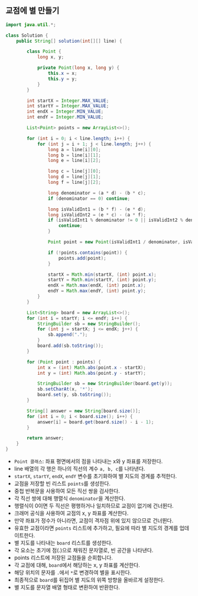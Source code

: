 ## 교점에 별 만들기

```java
import java.util.*;

class Solution {
    public String[] solution(int[][] line) {

        class Point {
            long x, y;

            private Point(long x, long y) {
                this.x = x;
                this.y = y;
            }
        }

        int startX = Integer.MAX_VALUE;
        int startY = Integer.MAX_VALUE;
        int endX = Integer.MIN_VALUE;
        int endY = Integer.MIN_VALUE;

        List<Point> points = new ArrayList<>();

        for (int i = 0; i < line.length; i++) {
            for (int j = i + 1; j < line.length; j++) {
                long a = line[i][0];
                long b = line[i][1];
                long e = line[i][2];

                long c = line[j][0];
                long d = line[j][1];
                long f = line[j][2];

                long denominator = (a * d) - (b * c);
                if (denominator == 0) continue;

                long isValidInt1 = (b * f) - (e * d);
                long isValidInt2 = (e * c) - (a * f);
                if (isValidInt1 % denominator != 0 || isValidInt2 % denominator != 0) {
                    continue;
                }

                Point point = new Point(isValidInt1 / denominator, isValidInt2 / denominator);

                if (!points.contains(point)) {
                    points.add(point);
                }

                startX = Math.min(startX, (int) point.x);
                startY = Math.min(startY, (int) point.y);
                endX = Math.max(endX, (int) point.x);
                endY = Math.max(endY, (int) point.y);
            }
        }

        List<String> board = new ArrayList<>();
        for (int i = startY; i <= endY; i++) {
            StringBuilder sb = new StringBuilder();
            for (int j = startX; j <= endX; j++) {
                sb.append(".");
            }
            board.add(sb.toString());
        }

        for (Point point : points) {
            int x = (int) Math.abs(point.x - startX);
            int y = (int) Math.abs(point.y - startY);

            StringBuilder sb = new StringBuilder(board.get(y));
            sb.setCharAt(x, '*');
            board.set(y, sb.toString());
        }

        String[] answer = new String[board.size()];
        for (int i = 0; i < board.size(); i++) {
            answer[i] = board.get(board.size() - i - 1);
        }

        return answer;
    }
}
```

* `Point 클래스`: 좌표 평면에서의 점을 나타내는 x와 y 좌표를 저장한다.
* line 배열의 각 행은 하나의 직선의 계수 `a, b, c`를 나타낸다.
* `startX`, `startY`, `endX`, `endY` 변수를 초기화하여 별 지도의 경계를 추적한다.
* 교점을 저장할 빈 리스트 `points`를 생성한다.
* 중첩 반복문을 사용하여 모든 직선 쌍을 검사한다.
* 각 직선 쌍에 대해 행렬식 `denominator`을 계산한다.
* 행렬식이 0이면 두 직선은 평행하거나 일치하므로 교점이 없기에 건너뛴다.
* 크래머 공식을 사용하여 교점의 x, y 좌표를 계산한다.
* 만약 좌표가 정수가 아니라면, 교점이 격자점 위에 있지 않으므로 건너뛴다.
* 유효한 교점이라면 `points` 리스트에 추가하고, 필요에 따라 별 지도의 경계를 업데이트한다.
* 별 지도를 나타내는 `board` 리스트를 생성한다.
* 각 요소는 초기에 점(.)으로 채워진 문자열로, 빈 공간을 나타낸다.
* points 리스트에 저장된 교점들을 순회합니다.
* 각 교점에 대해, `board`에서 해당하는 x, y 좌표를 계산한다.
* 해당 위치의 문자를 `.`에서 `*`로 변경하여 별을 표시한다.
* 최종적으로 `board`를 뒤집어 별 지도의 위쪽 방향을 올바르게 설정한다.
* 별 지도를 문자열 배열 형태로 변환하여 반환한다.